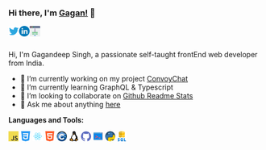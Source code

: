 ### Hi there, I'm [Gagan!](https://gagan7.me) 👋

<a href="https://twitter.com/Gag19144758">
  <img align="left" alt="Gagan | Twitter" width="21px" src="./twitter.svg" />
</a>
<a href="https://discord.gg/VK4k3Br">
  <img align="left" alt="Linkedin" width="21px" src="./linkedin.svg" />
</a>
<a href="https://gagan7.me">
  <img align="left" alt="Portfolio" width="21px" src="./portfolio.svg" />
</a>

<br />
<br />

Hi, I'm Gagandeep Singh, a passionate self-taught frontEnd web developer from India.

- 🔭 I’m currently working on my project [ConvoyChat](https://github.com/anuraghazra/convoychat)
- 🌱 I’m currently learning GraphQL & Typescript
- 👯 I’m looking to collaborate on [Github Readme Stats](https://github.com/anuraghazra/github-readme-stats)
- 💬 Ask me about anything [here](https://github.com/anuraghazra/anuraghazra/issues)

**Languages and Tools:**

<code><img height="20" src="https://raw.githubusercontent.com/github/explore/80688e429a7d4ef2fca1e82350fe8e3517d3494d/topics/javascript/javascript.png"></code>
<code><img height="20" src="./css.svg"></code>
<code><img height="20" src="https://raw.githubusercontent.com/github/explore/80688e429a7d4ef2fca1e82350fe8e3517d3494d/topics/react/react.png"></code>
<code><img height="20" src="./html.svg"></code>
<code><img height="20" src="./c++.svg"></code>
<code><img height="20" src="./linux.svg"></code>
<code><img height="20" src="./github.svg"></code>
<code><img height="20" src="./cli.svg"></code>
<code><img height="20" src="./python.svg"></code>
<code><img height="20" src="./sql.svg"></code>

